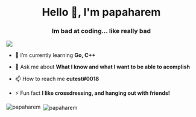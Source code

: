 <h1 align="center">Hello 👋, I'm papaharem</h1>
<h3 align="center">Im bad at coding... like really bad</h3>
<img src= "https://media.giphy.com/media/zVXNuCvT5OADsEGsVq/giphy.gif">

- 🌱 I’m currently learning **Go, C++**

- 💬 Ask me about **What I know and what I want to be able to acomplish**

- 📫 How to reach me **cutest#0018**

- ⚡ Fun fact **I like crossdressing, and hanging out with friends!**


<p><img align="left" src="https://github-readme-stats.vercel.app/api/top-langs?username=papaharem&show_icons=true&theme=dark&title_color=ffffff&text_color=ffffff&bg_color=61486a&locale=en&layout=compact" alt="papaharem" /></p>

<p>&nbsp;<img align="center" src="https://github-readme-stats.vercel.app/api?username=papaharem&show_icons=true&theme=dark&title_color=ffffff&text_color=ffffff&bg_color=61486a&locale=en" alt="papaharem" /></p>
